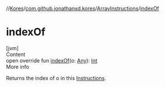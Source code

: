 //[Kores](../../index.md)/[com.github.jonathanxd.kores](../index.md)/[ArrayInstructions](index.md)/[indexOf](index-of.md)



# indexOf  
[jvm]  
Content  
open override fun [indexOf](index-of.md)(o: [Any](https://kotlinlang.org/api/latest/jvm/stdlib/kotlin/-any/index.html)): [Int](https://kotlinlang.org/api/latest/jvm/stdlib/kotlin/-int/index.html)  
More info  


Returns the index of o in this [Instructions](../-instructions/index.md).

  



